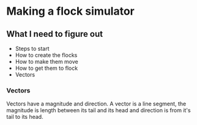 # Making a flock simulator

## What I need to figure out
* Steps to start
* How to create the flocks
* How to make them move
* How to get them to flock
* Vectors

### Vectors
Vectors have a magnitude and direction. A vector is a line segment, the magnitude is length between its tail and its head and direction is from it's tail to its head. 

